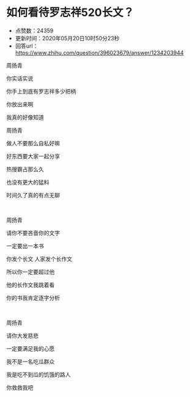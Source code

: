 # 如何看待罗志祥520长文？
- 点赞数：24359
- 更新时间：2020年05月20日10时50分23秒
- 回答url：https://www.zhihu.com/question/396023679/answer/1234203944
<body>
 <p data-pid="L0V7OZQw">周扬青</p>
 <p data-pid="jBM6wIjq">你实话实说</p>
 <p data-pid="Akbc0qSX">你手上到底有罗志祥多少把柄</p>
 <p data-pid="vBbShCfw">你放出来啊</p>
 <p data-pid="y947nvAH">我真的好像知道</p>
 <p data-pid="OSkHiD-5">周扬青</p>
 <p data-pid="nGuUpJYC">做人不要那么自私好嘛</p>
 <p data-pid="N5_2wtAq">好东西要大家一起分享</p>
 <p data-pid="CMfNLHPo">热搜霸占那么久</p>
 <p data-pid="vMq_GSZu">也没有更大的猛料</p>
 <p data-pid="Glf3czWL">时间久了真的有点无聊</p>
 <p class="ztext-empty-paragraph"><br></p>
 <p data-pid="uUyQ43wD">周扬青</p>
 <p data-pid="HmBeCXMX">请你不要吝啬你的文字</p>
 <p data-pid="Qiaft2Kf">一定要出一本书</p>
 <p data-pid="Bedn38Jy">你发个长文 人家发个长作文</p>
 <p data-pid="n55E4UPn">所以你一定要超过他</p>
 <p data-pid="tMSrJLW4">他的长作文我跳着看</p>
 <p data-pid="MYjSZRRb">你的书我肯定逐字分析</p>
 <p class="ztext-empty-paragraph"><br></p>
 <p data-pid="DFfAJR9q">周扬青</p>
 <p data-pid="6Gvr3ZrP">请你大发慈悲</p>
 <p data-pid="2QAA_YCQ">一定要满足我的心愿</p>
 <p data-pid="hlCtWKl0">我不是一名吃瓜群众</p>
 <p data-pid="GPp4pyx1">我是吃不到瓜的饥饿的路人</p>
 <p data-pid="AbK4Sm8P">你救救我吧</p>
 <p></p>
</body>